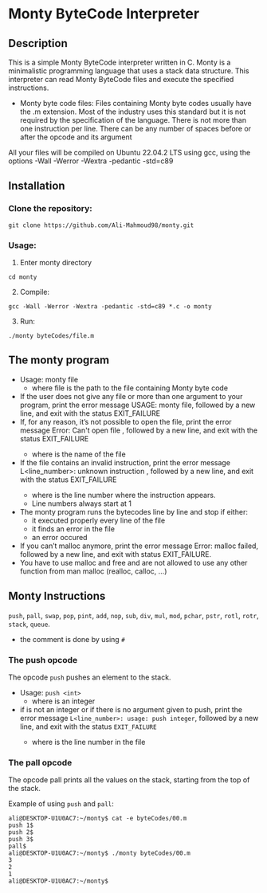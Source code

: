 # Monty ByteCode Interpreter
## Description
This is a simple Monty ByteCode interpreter written in C. Monty is a minimalistic programming language that uses a stack data structure. This interpreter can read Monty ByteCode files and execute the specified instructions.

* Monty byte code files:
Files containing Monty byte codes usually have the .m extension. Most of the industry uses this standard but it is not required by the specification of the language. There is not more than one instruction per line. There can be any number of spaces before or after the opcode and its argument

All your files will be compiled on Ubuntu 22.04.2 LTS using gcc, using the options -Wall -Werror -Wextra -pedantic -std=c89

## Installation
### Clone the repository:
```
git clone https://github.com/Ali-Mahmoud98/monty.git
```
### Usage:
1. Enter monty directory
```
cd monty
```
2. Compile:
```
gcc -Wall -Werror -Wextra -pedantic -std=c89 *.c -o monty
```
3. Run:
```
./monty byteCodes/file.m
```

## The monty program
* Usage: monty file
    * where file is the path to the file containing Monty byte code
* If the user does not give any file or more than one argument to your program, print the error message USAGE: monty file, followed by a new line, and exit with the status EXIT_FAILURE
* If, for any reason, it’s not possible to open the file, print the error message Error: Can't open file <file>, followed by a new line, and exit with the status EXIT_FAILURE
    * where <file> is the name of the file
* If the file contains an invalid instruction, print the error message L<line_number>: unknown instruction <opcode>, followed by a new line, and exit with the status EXIT_FAILURE
    * where is the line number where the instruction appears.
    * Line numbers always start at 1
* The monty program runs the bytecodes line by line and stop if either:
    * it executed properly every line of the file
    * it finds an error in the file
    * an error occured
* If you can’t malloc anymore, print the error message Error: malloc failed, followed by a new line, and exit with status EXIT_FAILURE.
* You have to use malloc and free and are not allowed to use any other function from man malloc (realloc, calloc, …)

## Monty Instructions
`push`, `pall`, `swap`, `pop`, `pint`, `add`, `nop`, `sub`, `div`, `mul`, `mod`, `pchar`, `pstr`, `rotl`, `rotr`, `stack`, `queue`.
* the comment is done by using `#`
### The push opcode
The opcode `push` pushes an element to the stack.
* Usage: `push <int>`
    * where <int> is an integer
* if <int> is not an integer or if there is no argument given to push, print the error message `L<line_number>: usage: push integer`, followed by a new line, and exit with the status `EXIT_FAILURE`
    * where is the line number in the file
### The pall opcode
The opcode pall prints all the values on the stack, starting from the top of the stack.

Example of using `push` and `pall`:
```
ali@DESKTOP-U1U0AC7:~/monty$ cat -e byteCodes/00.m
push 1$
push 2$
push 3$
pall$
ali@DESKTOP-U1U0AC7:~/monty$ ./monty byteCodes/00.m
3
2
1
ali@DESKTOP-U1U0AC7:~/monty$
```
